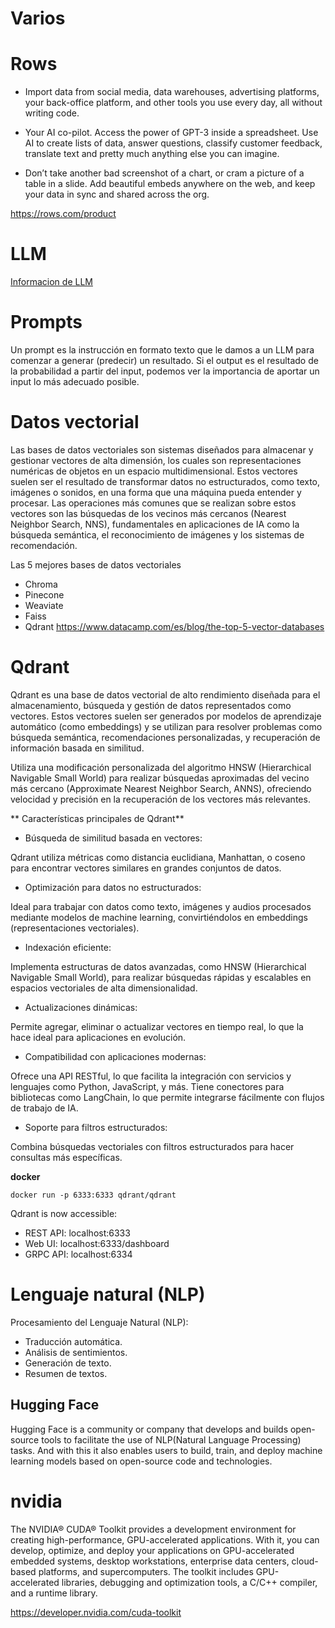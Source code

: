# Varios



# Rows


- Import data from social media, data warehouses, advertising platforms, your back-office platform, and other tools you use every day, all without writing code.

- Your AI co-pilot. Access the power of GPT-3 inside a spreadsheet. Use AI to create lists of data, answer questions, classify customer feedback, translate text and pretty much anything else you can imagine.

- Don’t take another bad screenshot of a chart, or cram a picture of a table in a slide. Add beautiful embeds anywhere on the web, and keep your data in sync and shared across the org.
	
https://rows.com/product


# LLM


[Informacion de LLM](LLM.md)


# Prompts

Un prompt es la instrucción en formato texto que le damos a un LLM para comenzar a generar (predecir) un resultado. Si el output es el resultado de la probabilidad a partir del input, podemos ver la importancia de aportar un input lo más adecuado posible.


# Datos vectorial


Las bases de datos vectoriales son sistemas diseñados para almacenar y gestionar vectores de alta dimensión, los cuales son representaciones numéricas de objetos en un espacio multidimensional. Estos vectores suelen ser el resultado de transformar datos no estructurados, como texto, imágenes o sonidos, en una forma que una máquina pueda entender y procesar. Las operaciones más comunes que se realizan sobre estos vectores son las búsquedas de los vecinos más cercanos (Nearest Neighbor Search, NNS), fundamentales en aplicaciones de IA como la búsqueda semántica, el reconocimiento de imágenes y los sistemas de recomendación.



Las 5 mejores bases de datos vectoriales
- Chroma
- Pinecone
- Weaviate
- Faiss
- Qdrant
https://www.datacamp.com/es/blog/the-top-5-vector-databases

# Qdrant


Qdrant es una base de datos vectorial de alto rendimiento diseñada para el almacenamiento, búsqueda y gestión de datos representados como vectores. Estos vectores suelen ser generados por modelos de aprendizaje automático (como embeddings) y se utilizan para resolver problemas como búsqueda semántica, recomendaciones personalizadas, y recuperación de información basada en similitud.



Utiliza una modificación personalizada del algoritmo HNSW (Hierarchical Navigable Small World) para realizar búsquedas aproximadas del vecino más cercano (Approximate Nearest Neighbor Search, ANNS), ofreciendo velocidad y precisión en la recuperación de los vectores más relevantes.



** Características principales de Qdrant**

- Búsqueda de similitud basada en vectores:

Qdrant utiliza métricas como distancia euclidiana, Manhattan, o coseno para encontrar vectores similares en grandes conjuntos de datos.

- Optimización para datos no estructurados:

Ideal para trabajar con datos como texto, imágenes y audios procesados mediante modelos de machine learning, convirtiéndolos en embeddings (representaciones vectoriales).


-  Indexación eficiente:

Implementa estructuras de datos avanzadas, como HNSW (Hierarchical Navigable Small World), para realizar búsquedas rápidas y escalables en espacios vectoriales de alta dimensionalidad.

-  Actualizaciones dinámicas:

Permite agregar, eliminar o actualizar vectores en tiempo real, lo que la hace ideal para aplicaciones en evolución.

-  Compatibilidad con aplicaciones modernas:

Ofrece una API RESTful, lo que facilita la integración con servicios y lenguajes como Python, JavaScript, y más.
Tiene conectores para bibliotecas como LangChain, lo que permite integrarse fácilmente con flujos de trabajo de IA.

- Soporte para filtros estructurados:

Combina búsquedas vectoriales con filtros estructurados para hacer consultas más específicas.

**docker**

```
docker run -p 6333:6333 qdrant/qdrant
```

Qdrant is now accessible:

- REST API: localhost:6333
- Web UI: localhost:6333/dashboard
- GRPC API: localhost:6334



# Lenguaje natural (NLP)


Procesamiento del Lenguaje Natural (NLP):
- Traducción automática.
- Análisis de sentimientos.
- Generación de texto.
- Resumen de textos.



## Hugging Face

Hugging Face is a community or company that develops and builds open-source tools to facilitate the use of NLP(Natural Language Processing) tasks. And with this it also enables users to build, train, and deploy machine learning models based on open-source code and technologies.





# nvidia

The NVIDIA® CUDA® Toolkit provides a development environment for creating high-performance, GPU-accelerated applications. With it, you can develop, optimize, and deploy your applications on GPU-accelerated embedded systems, desktop workstations, enterprise data centers, cloud-based platforms, and supercomputers. The toolkit includes GPU-accelerated libraries, debugging and optimization tools, a C/C++ compiler, and a runtime library.

https://developer.nvidia.com/cuda-toolkit